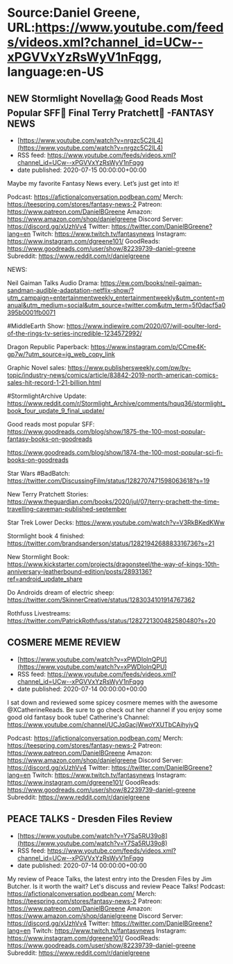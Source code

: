 # Source:Daniel Greene, URL:https://www.youtube.com/feeds/videos.xml?channel_id=UCw--xPGVVxYzRsWyV1nFqgg, language:en-US

## NEW Stormlight Novella⛈️ Good Reads Most Popular SFF🎉 Final Terry Pratchett📕 -FANTASY NEWS
 - [https://www.youtube.com/watch?v=nrgzc5C2lL4](https://www.youtube.com/watch?v=nrgzc5C2lL4)
 - RSS feed: https://www.youtube.com/feeds/videos.xml?channel_id=UCw--xPGVVxYzRsWyV1nFqgg
 - date published: 2020-07-15 00:00:00+00:00

Maybe my favorite Fantasy News every. Let’s just get into it! 

Podcast: https://afictionalconversation.podbean.com/
Merch: https://teespring.com/stores/fantasy-news-2
Patreon: https://www.patreon.com/DanielBGreene
Amazon: https://www.amazon.com/shop/danielgreene
Discord Server: https://discord.gg/xUzhVv4
Twitter: https://twitter.com/DanielBGreene?lang=en
Twitch: https://www.twitch.tv/fantasynews
Instagram: https://www.instagram.com/dgreene101/
GoodReads: https://www.goodreads.com/user/show/82239739-daniel-greene
Subreddit: https://www.reddit.com/r/danielgreene

NEWS: 

Neil Gaiman Talks Audio Drama: https://ew.com/books/neil-gaiman-sandman-audible-adaptation-netflix-show/?utm_campaign=entertainmentweekly_entertainmentweekly&utm_content=manual&utm_medium=social&utm_source=twitter.com&utm_term=5f0dacf5a0395b0001fb0071

#MiddleEarth Show: https://www.indiewire.com/2020/07/will-poulter-lord-of-the-rings-tv-series-incredible-1234572992/

Dragon Republic Paperback: https://www.instagram.com/p/CCme4K-gp7w/?utm_source=ig_web_copy_link

Graphic Novel sales: https://www.publishersweekly.com/pw/by-topic/industry-news/comics/article/83842-2019-north-american-comics-sales-hit-record-1-21-billion.html

#StormlightArchive Update: https://www.reddit.com/r/Stormlight_Archive/comments/hquq36/stormlight_book_four_update_9_final_update/

Good reads most popular SFF: https://www.goodreads.com/blog/show/1875-the-100-most-popular-fantasy-books-on-goodreads

https://www.goodreads.com/blog/show/1874-the-100-most-popular-sci-fi-books-on-goodreads

Star Wars #BadBatch: https://twitter.com/DiscussingFilm/status/1282707471598063618?s=19

New Terry Pratchett Stories: https://www.theguardian.com/books/2020/jul/07/terry-prachett-the-time-travelling-caveman-published-september

Star Trek Lower Decks: https://www.youtube.com/watch?v=V3RkBKedKWw

Stormlight book 4 finished: https://twitter.com/brandsanderson/status/1282194268883316736?s=21

New Stormlight Book: https://www.kickstarter.com/projects/dragonsteel/the-way-of-kings-10th-anniversary-leatherbound-edition/posts/2893136?ref=android_update_share

Do Androids dream of electric sheep: https://twitter.com/SkinnerCreative/status/1283034101914767362

Rothfuss Livestreams: https://twitter.com/PatrickRothfuss/status/1282721300482580480?s=20

## COSMERE MEME REVIEW
 - [https://www.youtube.com/watch?v=xPWDIolnQPU](https://www.youtube.com/watch?v=xPWDIolnQPU)
 - RSS feed: https://www.youtube.com/feeds/videos.xml?channel_id=UCw--xPGVVxYzRsWyV1nFqgg
 - date published: 2020-07-14 00:00:00+00:00

I sat down and reviewed some spicey cosmere memes with the awesome @XCatherineReads. Be sure to go check out her channel if you enjoy some good old fantasy book tube! 
Catherine's Channel: https://www.youtube.com/channel/UCJqGacjWwoYXUTbCAihyiyQ

Podcast: https://afictionalconversation.podbean.com/
Merch: https://teespring.com/stores/fantasy-news-2
Patreon: https://www.patreon.com/DanielBGreene
Amazon: https://www.amazon.com/shop/danielgreene
Discord Server: https://discord.gg/xUzhVv4
Twitter: https://twitter.com/DanielBGreene?lang=en
Twitch: https://www.twitch.tv/fantasynews
Instagram: https://www.instagram.com/dgreene101/
GoodReads: https://www.goodreads.com/user/show/82239739-daniel-greene
Subreddit: https://www.reddit.com/r/danielgreene

## PEACE TALKS - Dresden Files Review
 - [https://www.youtube.com/watch?v=Y7Sa5RU39o8](https://www.youtube.com/watch?v=Y7Sa5RU39o8)
 - RSS feed: https://www.youtube.com/feeds/videos.xml?channel_id=UCw--xPGVVxYzRsWyV1nFqgg
 - date published: 2020-07-14 00:00:00+00:00

My review of Peace Talks, the latest entry into the Dresden Files by Jim Butcher. Is it worth the wait? Let's discuss and review Peace Talks! 
Podcast: https://afictionalconversation.podbean.com/
Merch: https://teespring.com/stores/fantasy-news-2
Patreon: https://www.patreon.com/DanielBGreene
Amazon: https://www.amazon.com/shop/danielgreene
Discord Server: https://discord.gg/xUzhVv4
Twitter: https://twitter.com/DanielBGreene?lang=en
Twitch: https://www.twitch.tv/fantasynews
Instagram: https://www.instagram.com/dgreene101/
GoodReads: https://www.goodreads.com/user/show/82239739-daniel-greene
Subreddit: https://www.reddit.com/r/danielgreene

